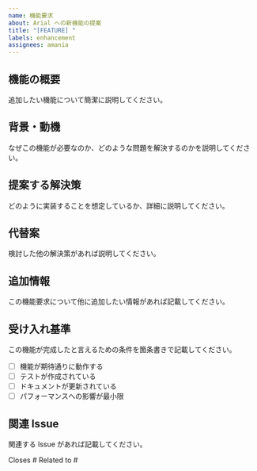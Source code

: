```yaml
---
name: 機能要求
about: Arial への新機能の提案
title: "[FEATURE] "
labels: enhancement
assignees: amania
---
```


## 機能の概要

追加したい機能について簡潔に説明してください。

## 背景・動機

なぜこの機能が必要なのか、どのような問題を解決するのかを説明してください。

## 提案する解決策

どのように実装することを想定しているか、詳細に説明してください。

## 代替案

検討した他の解決策があれば説明してください。

## 追加情報

この機能要求について他に追加したい情報があれば記載してください。

## 受け入れ基準

この機能が完成したと言えるための条件を箇条書きで記載してください。

-   [ ] 機能が期待通りに動作する
-   [ ] テストが作成されている
-   [ ] ドキュメントが更新されている
-   [ ] パフォーマンスへの影響が最小限

## 関連 Issue

関連する Issue があれば記載してください。

Closes #
Related to #
